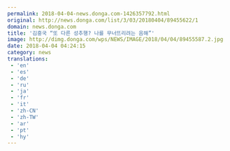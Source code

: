 ```yaml
---
permalink: 2018-04-04-news.donga.com-1426357792.html
original: http://news.donga.com/list/3/03/20180404/89455622/1
domain: news.donga.com
title: '김흥국 “또 다른 성추행? 나를 무너뜨리려는 음해”'
image: http://dimg.donga.com/wps/NEWS/IMAGE/2018/04/04/89455587.2.jpg
date: 2018-04-04 04:24:15
category: news
translations: 
 - 'en'
 - 'es'
 - 'de'
 - 'ru'
 - 'ja'
 - 'fr'
 - 'it'
 - 'zh-CN'
 - 'zh-TW'
 - 'ar'
 - 'pt'
 - 'hy'
---
```


